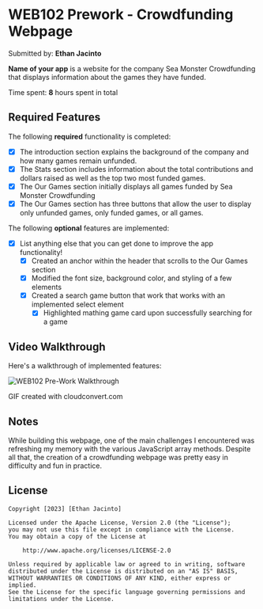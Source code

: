 # WEB102 Prework - Crowdfunding Webpage

Submitted by: **Ethan Jacinto**

**Name of your app** is a website for the company Sea Monster Crowdfunding that displays information about the games they have funded.

Time spent: **8** hours spent in total

## Required Features

The following **required** functionality is completed:

- [x] The introduction section explains the background of the company and how many games remain unfunded.
- [x] The Stats section includes information about the total contributions and dollars raised as well as the top two most funded games.
- [x] The Our Games section initially displays all games funded by Sea Monster Crowdfunding
- [x] The Our Games section has three buttons that allow the user to display only unfunded games, only funded games, or all games.

The following **optional** features are implemented:

- [x] List anything else that you can get done to improve the app functionality!
  - [x] Created an anchor within the header that scrolls to the Our Games section
  - [x] Modified the font size, background color, and styling of a few elements
  - [x] Created a search game button that work that works with an implemented select element
    - [x] Highlighted mathing game card upon successfully searching for a game

## Video Walkthrough

Here's a walkthrough of implemented features:

![WEB102 Pre-Work Walkthrough](https://imgur.com/yPrGQo1.gif)

<!-- Replace this with whatever GIF tool you used! -->

GIF created with cloudconvert.com

<!-- Recommended tools:
[Kap](https://getkap.co/) for macOS
[ScreenToGif](https://www.screentogif.com/) for Windows
[peek](https://github.com/phw/peek) for Linux. -->

## Notes

While building this webpage, one of the main challenges I encountered was refreshing my memory with the various JavaScript array methods. Despite all that, the creation of a crowdfunding webpage was pretty easy in difficulty and fun in practice.

## License

    Copyright [2023] [Ethan Jacinto]

    Licensed under the Apache License, Version 2.0 (the "License");
    you may not use this file except in compliance with the License.
    You may obtain a copy of the License at

        http://www.apache.org/licenses/LICENSE-2.0

    Unless required by applicable law or agreed to in writing, software
    distributed under the License is distributed on an "AS IS" BASIS,
    WITHOUT WARRANTIES OR CONDITIONS OF ANY KIND, either express or implied.
    See the License for the specific language governing permissions and
    limitations under the License.
